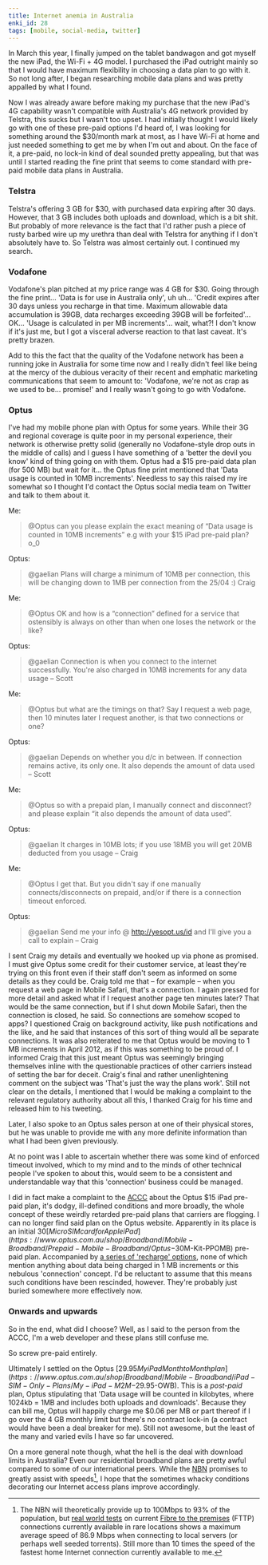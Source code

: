 ```yaml
---
title: Internet anemia in Australia
enki_id: 28
tags: [mobile, social-media, twitter]
---
```

In March this year, I finally jumped on the tablet bandwagon and got myself the new iPad, the Wi-Fi + 4G model. I purchased the iPad outright mainly so that I would have maximum flexibility in choosing a data plan to go with it. So not long after, I began researching mobile data plans and was pretty appalled by what I found.

Now I was already aware before making my purchase that the new iPad's 4G capability wasn't compatible with Australia's 4G network provided by Telstra, this sucks but I wasn't too upset. I had initially thought I would likely go with one of these pre-paid options I'd heard of, I was looking for something around the $30/month mark at most, as I have Wi-Fi at home and just needed something to get me by when I'm out and about. On the face of it, a pre-paid, no lock-in kind of deal sounded pretty appealing, but that was until I started reading the fine print that seems to come standard with pre-paid mobile data plans in Australia.

### Telstra

Telstra's offering 3 GB for $30, with purchased data expiring after 30 days. However, that 3 GB includes both uploads and download, which is a bit shit. But probably of more relevance is the fact that I'd rather push a piece of rusty barbed wire up my urethra than deal with Telstra for anything if I don't absolutely have to. So Telstra was almost certainly out. I continued my search.

### Vodafone

Vodafone's plan pitched at my price range was 4 GB for $30. Going through the fine print... 'Data is for use in Australia only', uh uh... 'Credit expires after 30 days unless you recharge in that time. Maximum allowable data accumulation is 39GB, data recharges exceeding 39GB will be forfeited'... OK... 'Usage is calculated in per MB increments'... wait, what?! I don't know if it's just me, but I got a visceral adverse reaction to that last caveat. It's pretty brazen.

Add to this the fact that the quality of the Vodafone network has been a running joke in Australia for some time now and I really didn't feel like being at the mercy of the dubious veracity of their recent and emphatic marketing communications that seem to amount to: 'Vodafone, we're not as crap as we used to be... promise!' and I really wasn't going to go with Vodafone.

### Optus

I've had my mobile phone plan with Optus for some years. While their 3G and regional coverage is quite poor in my personal experience, their network is otherwise pretty solid (generally no Vodafone-style drop outs in the middle of calls) and I guess I have something of a 'better the devil you know' kind of thing going on with them. Optus had a $15 pre-paid data plan (for 500 MB) but wait for it... the Optus fine print mentioned that 'Data usage is counted in 10MB increments'. Needless to say this raised my ire somewhat so I thought I'd contact the Optus social media team on Twitter and talk to them about it.

Me:

> @Optus can you please explain the exact meaning of “Data usage is counted in 10MB increments” e.g with your $15 iPad pre-paid plan? o_0

Optus:

> @gaelian Plans will charge a minimum of 10MB per connection, this will be changing down to 1MB per connection from the 25/04 :) Craig

Me:

> @Optus OK and how is a “connection” defined for a service that ostensibly is always on other than when one loses the network or the like?

Optus:

> @gaelian Connection is when you connect to the internet successfully. You're also charged in 10MB increments for any data usage – Scott

Me:

> @Optus but what are the timings on that? Say I request a web page, then 10 minutes later I request another, is that two connections or one?

Optus:

> @gaelian Depends on whether you d/c in between. If connection remains active, its only one. It also depends the amount of data used – Scott

Me:

> @Optus so with a prepaid plan, I manually connect and disconnect? and please explain “it also depends the amount of data used”.

Optus:

> @gaelian It charges in 10MB lots; if you use 18MB you will get 20MB deducted from you usage – Craig

Me:

> @Optus I get that. But you didn't say if one manually connects/disconnects on prepaid, and/or if there is a connection timeout enforced.

Optus:

> @gaelian Send me your info @ http://yesopt.us/id and I'll give you a call to explain – Craig

I sent Craig my details and eventually we hooked up via phone as promised. I must give Optus some credit for their customer service, at least they're trying on this front even if their staff don't seem as informed on some details as they could be. Craig told me that – for example – when you request a web page in Mobile Safari, that's a connection. I again pressed for more detail and asked what if I request another page ten minutes later? That would be the same connection, but if I shut down Mobile Safari, then the connection is closed, he said. So connections are somehow scoped to apps? I questioned Craig on background activity, like push notifications and the like, and he said that instances of this sort of thing would all be separate connections. It was also reiterated to me that Optus would be moving to 1 MB increments in April 2012, as if this was something to be proud of. I informed Craig that this just meant Optus was seemingly bringing themselves inline with the questionable practices of other carriers instead of setting the bar for deceit. Craig's final and rather unenlightening comment on the subject was 'That's just the way the plans work'. Still not clear on the details, I mentioned that I would be making a complaint to the relevant regulatory authority about all this, I thanked Craig for his time and released him to his tweeting.

Later, I also spoke to an Optus sales person at one of their physical stores, but he was unable to provide me with any more definite information than what I had been given previously.

At no point was I able to ascertain whether there was some kind of enforced timeout involved, which to my mind and to the minds of other technical people I've spoken to about this, would seem to be a consistent and understandable way that this 'connection' business could be managed.

I did in fact make a complaint to the [ACCC](http://www.accc.gov.au/) about the Optus $15 iPad pre-paid plan, it's dodgy, ill-defined conditions and more broadly, the whole concept of these weirdly retarded pre-paid plans that carriers are flogging. I can no longer find said plan on the Optus website. Apparently in its place is an initial $30 [Micro SIM card for Apple iPad](https://www.optus.com.au/shop/Broadband/Mobile-Broadband/Prepaid-Mobile-Broadband/Optus-$30M-Kit-PPOMB) pre-paid plan. Accompanied by [a series of 'recharge' options](https://www.optus.com.au/shop/broadband/tabletandipad), none of which mention anything about data being charged in 1 MB increments or this nebulous 'connection' concept. I'd be reluctant to assume that this means such conditions have been rescinded, however. They're probably just buried somewhere more effectively now.

### Onwards and upwards

So in the end, what did I choose? Well, as I said to the person from the ACCC, I'm a web developer and these plans still confuse me.

So screw pre-paid entirely.

Ultimately I settled on the Optus [$29.95 My iPad Month to Month plan](https://www.optus.com.au/shop/Broadband/Mobile-Broadband/iPad-SIM-Only-Plans/My-iPad-M2M-$29.95-OWB). This is a *post-paid* plan, Optus stipulating that 'Data usage will be counted in kilobytes, where 1024kb = 1MB and includes both uploads and downloads'. Because they can bill me, Optus will happily charge me $0.06 per MB or part thereof if I go over the 4 GB monthly limit but there's no contract lock-in (a contract would have been a deal breaker for me). Still not awesome, but the least of the many and varied evils I have so far uncovered.

On a more general note though, what the hell is the deal with download limits in Australia? Even our residential broadband plans are pretty awful compared to some of our international peers. While the [NBN](http://en.wikipedia.org/wiki/National_Broadband_Network) promises to greatly assist with speeds[^1], I hope that the sometimes whacky conditions decorating our Internet access plans improve accordingly.

[^1]: The NBN will theoretically provide up to 100Mbps to 93% of the population, but [real world tests](http://www.transact.com.au/en-ACT/internet/speed) on current [Fibre to the premises](http://en.wikipedia.org/wiki/Fibre_to_the_premises) (FTTP) connections currently available in rare locations shows a maximum average speed of 86.9 Mbps when connecting to local servers (or perhaps well seeded torrents). Still more than 10 times the speed of the fastest home Internet connection currently available to me.

